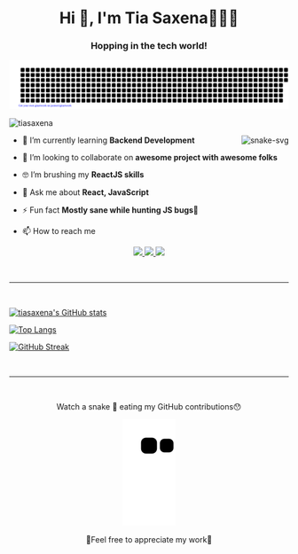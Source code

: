 <h1 align="center">Hi 👋, I'm Tia Saxena👩🏽‍💻</h1>
<h3 align="center">Hopping in the tech world!</h3>

![gitartwork](gitartwork.svg)
<br>

<p align="left"> <img src="https://komarev.com/ghpvc/?username=tiasaxena&label=Profile%20views&color=0e75b6&style=flat" alt="tiasaxena" /> </p>

<img align = "right" src="https://media4.giphy.com/media/L1R1tvI9svkIWwpVYr/giphy.gif?cid=ecf05e47k5e3xmpd6m4dvu906z3mvoo6ovh3o6muqeyus7lm&rid=giphy.gif&ct=g" alt = "snake-svg"/>

- 🌱 I’m currently learning **Backend Development**

- 👯 I’m looking to collaborate on **awesome project with awesome folks**

- 🤓 I’m brushing my **ReactJS skills**

- 💬 Ask me about **React, JavaScript**

- ⚡ Fun fact **Mostly sane while hunting JS bugs🤯**

- 📫 How to reach me

<p align="center" dir="auto">
    
  <a href="mailto:tia.saxena041202@gmail.com" rel="nofollow">
    <img
      src="https://img.shields.io/badge/Gmail-D14836?style=for-the-badge&logo=gmail&logoColor=white"
    />
  </a>
  
  <a href="https://twitter.com/thesaxenatia" rel="nofollow">
    <img
      src="https://img.shields.io/badge/Twitter-1DA1F2?style=for-the-badge&logo=twitter&logoColor=white"
    />
  </a>
  <a href="https://www.linkedin.com/in/tia-saxena-b97052215/" rel="nofollow">
    <img
      src="https://img.shields.io/badge/LinkedIn-0077B5?style=for-the-badge&logo=linkedin&logoColor=white"
    />
  </a>
</p>
<br/>
<hr/>
<br/>

[![tiasaxena's GitHub stats](https://github-readme-stats.vercel.app/api?username=tiasaxena&theme=radical&show)](https://github.com/tiasaxena/github-readme-stats)

[![Top Langs](https://github-readme-stats.vercel.app/api/top-langs/?username=tiasaxena&theme=omni&show)](https://github.com/tiasaxena/github-readme-stats)

[![GitHub Streak](https://github-readme-streak-stats.herokuapp.com?user=tiasaxena&theme=radical)](https://git.io/streak-stats)

<br/>
<hr/>
<br/>

<div  align = "center">
  <p>Watch a snake 🐍 eating my GitHub contributions😯</p>
  <img src="https://github.com/tiasaxena/tiasaxena/blob/output/github-contribution-grid-snake.svg" alt = "snake-svg"/>
</div>

<p align="center"> 🤩Feel free to appreciate my work🤩 </p>
